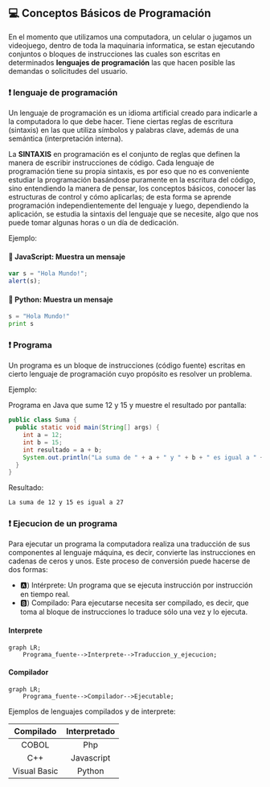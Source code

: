 ## 💻 Conceptos Básicos de Programación

En el momento que utilizamos una computadora, un celular o jugamos un videojuego, dentro de toda la maquinaria informatica, se estan ejecutando conjuntos o bloques de instrucciones las cuales son 
escritas en determinados **lenguajes de programación** las que hacen posible las demandas o solicitudes del usuario.

### ❗  lenguaje de programación

Un lenguaje de programación es un idioma artificial creado para indicarle a la computadora lo que debe hacer. Tiene ciertas reglas de escritura (sintaxis) en las que
utiliza símbolos y palabras clave, además de una semántica (interpretación interna).

La **SINTAXIS** en programación es el conjunto de reglas que definen la manera de escribir instrucciones de código. Cada lenguaje de programación tiene su propia sintaxis, 
es por eso que no es conveniente estudiar la programación basándose puramente en la escritura del código, sino entendiendo la manera de pensar, los conceptos básicos,
conocer las estructuras de control y cómo aplicarlas; de esta forma se aprende programación independientemente del lenguaje y luego, dependiendo la aplicación, se 
estudia la sintaxis del lenguaje que se necesite, algo que nos puede tomar algunas horas o un día de dedicación.

Ejemplo: 

#### 💛 JavaScript: Muestra un mensaje
```javascript
var s = "Hola Mundo!";
alert(s);
```
 
#### 💚 Python: Muestra un mensaje 
```python
s = "Hola Mundo!"
print s
```

### ❗ Programa

Un programa es un bloque de instrucciones (código fuente) escritas en cierto lenguaje de programación cuyo propósito es resolver un problema.

Ejemplo:

Programa en Java que sume 12 y 15 y muestre el resultado por pantalla:

```java
public class Suma {
  public static void main(String[] args) {
    int a = 12;
    int b = 15;
    int resultado = a + b;
    System.out.println("La suma de " + a + " y " + b + " es igual a " + resultado);
  }
}
```

Resultado:
```css
La suma de 12 y 15 es igual a 27
```

### ❗ Ejecucion de un programa

Para ejecutar un programa la computadora realiza una traducción de sus componentes al lenguaje máquina, es decir, convierte las instrucciones en cadenas de ceros y unos. Este proceso de conversión puede hacerse de dos formas:

 + 🅰) Intérprete: Un programa que se ejecuta instrucción por instrucción en tiempo real.
 + 🅱) Compilado: Para ejecutarse necesita ser compilado, es decir, que toma al bloque de instrucciones lo traduce sólo una vez y lo ejecuta.

#### Interprete 
```mermaid
graph LR;
    Programa_fuente-->Interprete-->Traduccion_y_ejecucion;
```

#### Compilador
```mermaid
graph LR;
    Programa_fuente-->Compilador-->Ejecutable;
```

Ejemplos de lenguajes compilados y de interprete:

| Compilado | Interpretado  |
|:-------------:|:-------------:|
| COBOL      | Php |
| C++      | Javascript  |
| Visual Basic | Python   |
